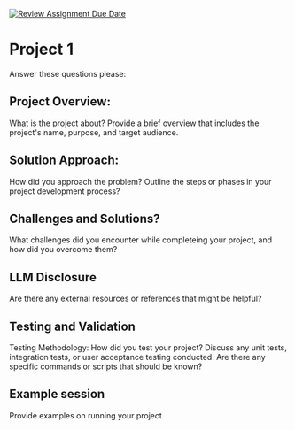 [![Review Assignment Due Date](https://classroom.github.com/assets/deadline-readme-button-22041afd0340ce965d47ae6ef1cefeee28c7c493a6346c4f15d667ab976d596c.svg)](https://classroom.github.com/a/OHwIpFF9)
# Project 1
Answer these questions please:

Project Overview:
-----------------------------------
What is the project about? Provide a brief overview that includes the project's name, purpose, and target audience.

Solution Approach:
------------------------------------------------------------

How did you approach the problem? Outline the steps or phases in your project development process?

Challenges and Solutions?
---------------------------
What challenges did you encounter while completeing your project, and how did you overcome them?


LLM Disclosure
--------------
Are there any external resources or references that might be helpful?


Testing and Validation
-----------------------
Testing Methodology: How did you test your project? Discuss any unit tests, integration tests, or user acceptance testing conducted.
Are there any specific commands or scripts that should be known?


Example session
---------------
Provide examples on running your project

